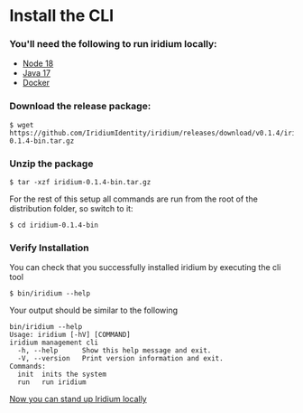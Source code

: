 # Install the CLI

### You'll need the following to run iridium locally:
* [Node 18](https://nodejs.org/en)
* [Java 17](https://adoptium.net/temurin/releases/)
* [Docker](https://docs.docker.com/)

### Download the release package:
```shell
$ wget https://github.com/IridiumIdentity/iridium/releases/download/v0.1.4/iridium-0.1.4-bin.tar.gz
```

### Unzip the package
```shell
$ tar -xzf iridium-0.1.4-bin.tar.gz
```
For the rest of this setup all commands are run from the root of the distribution folder, so switch to it:

```shell
$ cd iridium-0.1.4-bin
```

### Verify Installation
You can check that you successfully installed iridium by executing the cli tool
```shell
$ bin/iridium --help
```

Your output should be similar to the following
```shell
bin/iridium --help
Usage: iridium [-hV] [COMMAND]
iridium management cli
  -h, --help      Show this help message and exit.
  -V, --version   Print version information and exit.
Commands:
  init  inits the system
  run   run iridium
```

[Now you can stand up Iridium locally](2.stand-up-local.md)


